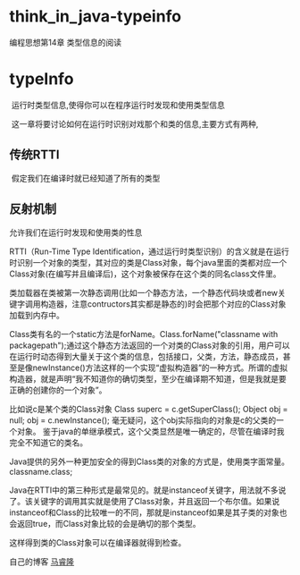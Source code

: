 # think_in_java-typeinfo
编程思想第14章 类型信息的阅读

# typeInfo

​	运行时类型信息,使得你可以在程序运行时发现和使用类型信息

​	这一章将要讨论如何在运行时识别对戏那个和类的信息,主要方式有两种,

## 传统RTTI

​	假定我们在编译时就已经知道了所有的类型

##  反射机制

允许我们在运行时发现和使用类的性息

 RTTI（Run-Time Type Identification，通过运行时类型识别）的含义就是在运行时识别一个对象的类型，其对应的类是Class对象，每个java里面的类都对应一个Class对象(在编写并且编译后)，这个对象被保存在这个类的同名class文件里。

类加载器在类被第一次静态调用(比如一个静态方法，一个静态代码块或者new关键字调用构造器，注意contructors其实都是静态的)时会把那个对应的Class对象加载到内存中。

Class类有名的一个static方法是forName。Class.forName("classname with packagepath");通过这个静态方法返回的一个对类的Class对象的引用，用户可以在运行时动态得到大量关于这个类的信息，包括接口，父类，方法，静态成员，甚至是像newInstance()方法这样的一个实现“虚拟构造器”的一种方式。所谓的虚拟构造器，就是声明“我不知道你的确切类型，至少在编译期不知道，但是我就是要正确的创建你的一个对象”。

比如说c是某个类的Class对象
Class superc = c.getSuperClass();
Object obj = null;
obj = c.newInstance();
毫无疑问，这个obj实际指向的对象是c的父类的一个对象。
鉴于java的单继承模式，这个父类显然是唯一确定的，尽管在编译时我完全不知道它的类名。

Java提供的另外一种更加安全的得到Class类的对象的方式是，使用类字面常量。
classname.class;

Java在RTTI中的第三种形式是最常见的。就是instanceof关键字，用法就不多说了。该关键字的调用其实就是使用了Class对象，并且返回一个布尔值。如果说instanceof和Class的比较唯一的不同，那就是instanceof如果是其子类的对象也会返回true，而Class对象比较的会是确切的那个类型。

这样得到类的Class对象可以在编译器就得到检查。


自己的博客  [马睿隆](www.itmasir.com)